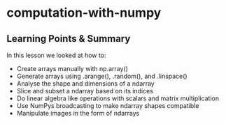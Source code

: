 # computation-with-numpy

## Learning Points & Summary

In this lesson we looked at how to:
+ Create arrays manually with np.array()
+ Generate arrays using  .arange(), .random(), and .linspace()
+ Analyse the shape and dimensions of a ndarray
+ Slice and subset a ndarray based on its indices
+ Do linear algebra like operations with scalars and matrix multiplication
+ Use NumPys broadcasting to make ndarray shapes compatible
+ Manipulate images in the form of ndarrays

